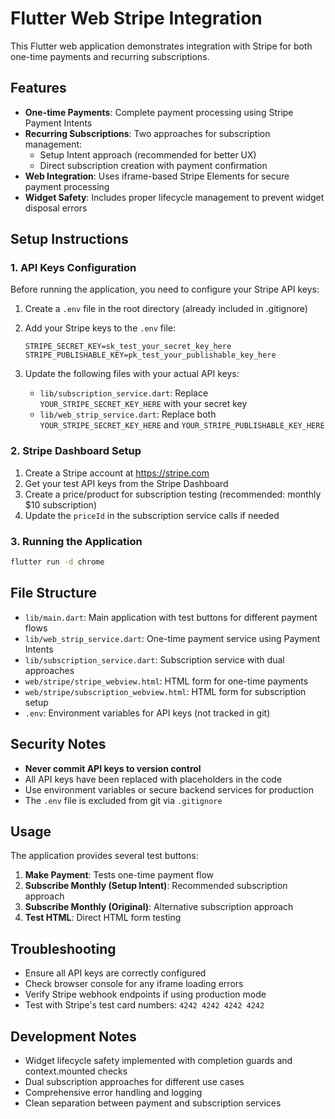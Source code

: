 # Flutter Web Stripe Integration

This Flutter web application demonstrates integration with Stripe for both one-time payments and recurring subscriptions.

## Features

- **One-time Payments**: Complete payment processing using Stripe Payment Intents
- **Recurring Subscriptions**: Two approaches for subscription management:
  - Setup Intent approach (recommended for better UX)
  - Direct subscription creation with payment confirmation
- **Web Integration**: Uses iframe-based Stripe Elements for secure payment processing
- **Widget Safety**: Includes proper lifecycle management to prevent widget disposal errors

## Setup Instructions

### 1. API Keys Configuration

Before running the application, you need to configure your Stripe API keys:

1. Create a `.env` file in the root directory (already included in .gitignore)
2. Add your Stripe keys to the `.env` file:
   ```
   STRIPE_SECRET_KEY=sk_test_your_secret_key_here
   STRIPE_PUBLISHABLE_KEY=pk_test_your_publishable_key_here
   ```

3. Update the following files with your actual API keys:
   - `lib/subscription_service.dart`: Replace `YOUR_STRIPE_SECRET_KEY_HERE` with your secret key
   - `lib/web_strip_service.dart`: Replace both `YOUR_STRIPE_SECRET_KEY_HERE` and `YOUR_STRIPE_PUBLISHABLE_KEY_HERE`

### 2. Stripe Dashboard Setup

1. Create a Stripe account at https://stripe.com
2. Get your test API keys from the Stripe Dashboard
3. Create a price/product for subscription testing (recommended: monthly $10 subscription)
4. Update the `priceId` in the subscription service calls if needed

### 3. Running the Application

```bash
flutter run -d chrome
```

## File Structure

- `lib/main.dart`: Main application with test buttons for different payment flows
- `lib/web_strip_service.dart`: One-time payment service using Payment Intents
- `lib/subscription_service.dart`: Subscription service with dual approaches
- `web/stripe/stripe_webview.html`: HTML form for one-time payments
- `web/stripe/subscription_webview.html`: HTML form for subscription setup
- `.env`: Environment variables for API keys (not tracked in git)

## Security Notes

- **Never commit API keys to version control**
- All API keys have been replaced with placeholders in the code
- Use environment variables or secure backend services for production
- The `.env` file is excluded from git via `.gitignore`

## Usage

The application provides several test buttons:

1. **Make Payment**: Tests one-time payment flow
2. **Subscribe Monthly (Setup Intent)**: Recommended subscription approach
3. **Subscribe Monthly (Original)**: Alternative subscription approach
4. **Test HTML**: Direct HTML form testing

## Troubleshooting

- Ensure all API keys are correctly configured
- Check browser console for any iframe loading errors
- Verify Stripe webhook endpoints if using production mode
- Test with Stripe's test card numbers: `4242 4242 4242 4242`

## Development Notes

- Widget lifecycle safety implemented with completion guards and context.mounted checks
- Dual subscription approaches for different use cases
- Comprehensive error handling and logging
- Clean separation between payment and subscription services
